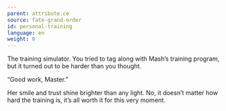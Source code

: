 ```yaml
---
parent: attribute.ce
source: fate-grand-order
id: personal-training
language: en
weight: 0
---
```


The training simulator.
You tried to tag along with Mash’s training program, but it turned out to be harder than you thought.

“Good work, Master.”

Her smile and trust shine brighter than any light.
No, it doesn’t matter how hard the training is, it’s all worth it for this very moment.
